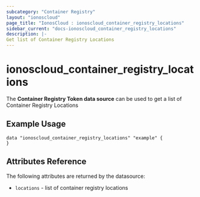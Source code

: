 ```yaml
---
subcategory: "Container Registry"
layout: "ionoscloud"
page_title: "IonosCloud : ionoscloud_container_registry_locations"
sidebar_current: "docs-ionoscloud_container_registry_locations"
description: |-
Get list of Container Registry Locations
---
```


# ionoscloud_container_registry_locations

The **Container Registry Token data source** can be used to get a list of Container Registry Locations

## Example Usage

```hcl
data "ionoscloud_container_registry_locations" "example" {
}
```

## Attributes Reference

The following attributes are returned by the datasource:

* `locations` - list of container registry locations